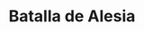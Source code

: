 ﻿---
title: "Batalla de Alesia"
permalink: periodes_107.html
layout: periode
dataInici: -52
sidebar: periodes
pares:
  - 60:
    title: "Guerra de las Galias"
    dataInici: "(-58)"
    dataFi: "(-51)"

fills:
jocsPrincipals:
  - title: "Caesar: Epic Battle of Alesia"
    bggId: 1430

  - title: "Alesia 52 B.C.: The Jurassian Hypothesis"
    bggId: 23063

  - title: "The Siege of Alesia"
    bggId: 14007

  - title: "Alésia, 52 Av. J.-C.: César contre Vercingétorix"
    bggId: 9913
    dataInici: 
    dataFi: 

jocsEscenaris:
jocsEpoca:
jocsEpocaEscenaris:
---
